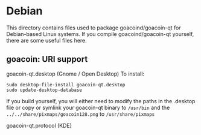 
Debian
====================
This directory contains files used to package goacoind/goacoin-qt
for Debian-based Linux systems. If you compile goacoind/goacoin-qt yourself, there are some useful files here.

## goacoin: URI support ##


goacoin-qt.desktop  (Gnome / Open Desktop)
To install:

	sudo desktop-file-install goacoin-qt.desktop
	sudo update-desktop-database

If you build yourself, you will either need to modify the paths in
the .desktop file or copy or symlink your goacoin-qt binary to `/usr/bin`
and the `../../share/pixmaps/goacoin128.png` to `/usr/share/pixmaps`

goacoin-qt.protocol (KDE)

